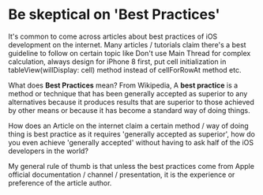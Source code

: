 # Be skeptical on 'Best Practices'

It's common to come across articles about best practices of iOS development on the internet. Many articles / tutorials claim there's a best guideline to follow on certain topic like Don't use Main Thread for complex calculation, always design for iPhone 8 first, put cell initialization in tableView(willDisplay: cell) method instead of cellForRowAt method etc. 



What does **Best Practices** mean? From Wikipedia, A **best practice** is a method or technique that has been generally accepted as superior to any alternatives because it produces results that are superior to those achieved by other means or because it has become a standard way of doing things.



How does an Article on the internet claim a certain method / way of doing thing is best practice as it requires 'generally accepted as superior', how do you even achieve 'generally accepted' without having to ask half of the iOS developers in the world?



My general rule of thumb is that unless the best practices come from Apple official documentation / channel / presentation, it is the experience or preference of the article author. 